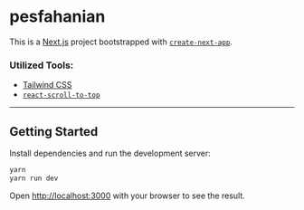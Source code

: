 # pesfahanian

This is a [Next.js](https://nextjs.org/) project bootstrapped with [`create-next-app`](https://github.com/vercel/next.js/tree/canary/packages/create-next-app).

### Utilized Tools:

-   [Tailwind CSS](https://tailwindcss.com/)
-   [`react-scroll-to-top`](https://github.com/HermanNygaard/react-scroll-to-top)

---

## Getting Started

Install dependencies and run the development server:

```bash
yarn
yarn run dev
```

Open [http://localhost:3000](http://localhost:3000) with your browser to see the result.
